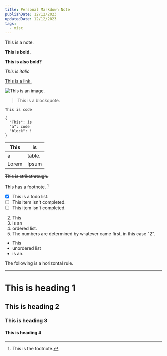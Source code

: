 ```yaml
---
title: Personal Markdown Note
publishDate: 12/12/2023
updatedDate: 12/12/2023
tags:
  - misc
---
```

This is a note.  

**This is bold.**  

__This is also bold?__  

*This is italic*  

[This is a link.](https://www.carlos.soy/)

![This is an image.](/assets/carlos-notion.png)

> This is a blockquote.

`This is code`  

```
{
  "This": is
  "a": code
  "block": !
}
```

| This | is |
| ----------- | ----------- |
| a | table. |
| Lorem | Ipsum | 

~~This is strikethrough.~~

This has a footnote. [^1]

[^1]: This is the footnote. 

- [x] This is a todo list.
- [ ] This item isn't completed.
- [ ] This item isn't completed.

2. This
1. is an
3. ordered list.
5. The numbers are determined by whatever came first, in this case "2".

- This
- unordered list  
- is an.


The following is a horizontal rule.  

---
# This is heading 1   

## This is heading 2  

### This is heading 3  

#### This is heading 4  



